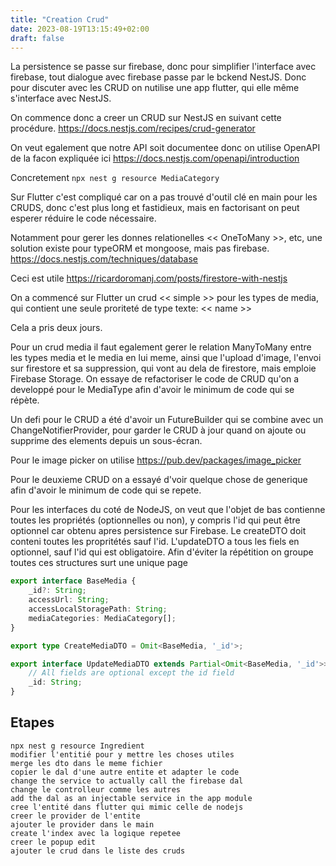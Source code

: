 ```yaml
---
title: "Creation Crud"
date: 2023-08-19T13:15:49+02:00
draft: false
---
```


La persistence se passe sur firebase, donc pour simplifier
l'interface avec firebase, tout dialogue avec firebase
passe par le bckend NestJS. Donc pour discuter avec
les CRUD on nutilise une app flutter, qui elle
même s'interface avec NestJS.

On commence donc a creer un CRUD sur NestJS en suivant
cette procédure. https://docs.nestjs.com/recipes/crud-generator

On veut egalement que notre API soit documentee donc
on utilise OpenAPI de la facon expliquée ici
https://docs.nestjs.com/openapi/introduction

Concretement `npx nest g resource MediaCategory`

Sur Flutter c'est compliqué car on a pas trouvé d'outil
clé en main pour les CRUDS, donc c'est plus long et fastidieux,
mais en factorisant on peut esperer réduire le code nécessaire.

Notamment pour gerer les donnes relationelles << OneToMany >>,
etc, une solution
existe pour typeORM et mongoose, mais pas firebase.
https://docs.nestjs.com/techniques/database

Ceci est utile https://ricardoromanj.com/posts/firestore-with-nestjs

On a commencé sur Flutter un crud << simple >> pour les types de
media, qui contient une seule proriteté de type texte: << name >>

Cela a pris deux jours.

Pour un crud media il faut egalement gerer le relation 
ManyToMany entre les types media et le media en lui
meme, ainsi que l'upload d'image, l'envoi sur firestore
et sa suppression, qui vont au dela de firestore, mais
emploie Firebase Storage. On essaye de refactoriser
le code de CRUD qu'on a developpé pour le MediaType
afin d'avoir le minimum de code qui se répète.

Un defi pour le CRUD a été d'avoir un FutureBuilder qui 
se combine avec un ChangeNotifierProvider, pour garder le 
CRUD à jour quand on ajoute ou supprime des elements depuis
un sous-écran.

Pour le image picker on utilise https://pub.dev/packages/image_picker

Pour le deuxieme CRUD on a essayé d'voir quelque chose de 
generique afin d'avoir le minimum de code qui se repete.

Pour les interfaces du coté de NodeJS, on veut que l'objet
de bas contienne toutes les propriétés (optionnelles ou non),
y compris l'id qui peut être optionnel car obtenu apres
persistence sur Firebase.
Le createDTO doit conteni toutes les propritétés sauf l'id.
L'updateDTO a tous les fiels en optionnel, sauf l'id qui
est obligatoire. Afin d'éviter la répétition on groupe
toutes ces structures surt une unique page

```typescript
export interface BaseMedia {
    _id?: String;
    accessUrl: String;
    accessLocalStoragePath: String;
    mediaCategories: MediaCategory[];
}

export type CreateMediaDTO = Omit<BaseMedia, '_id'>;

export interface UpdateMediaDTO extends Partial<Omit<BaseMedia, '_id'>> {
    // All fields are optional except the id field
    _id: String;
}
```

Etapes
---

```
npx nest g resource Ingredient
modifier l'entitié pour y mettre les choses utiles
merge les dto dans le meme fichier
copier le dal d'une autre entite et adapter le code
change the service to actually call the firebase dal
change le controlleur comme les autres
add the dal as an injectable service in the app module
cree l'entité dans flutter qui mimic celle de nodejs
creer le provider de l'entite
ajouter le provider dans le main
create l'index avec la logique repetee
creer le popup edit
ajouter le crud dans le liste des cruds
```
